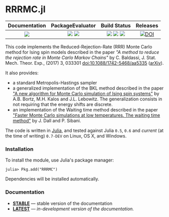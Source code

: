 # RRRMC.jl

| **Documentation**                       | **PackageEvaluator**                                    | **Build Status**                                                                                | **Releases**                     |
|:---------------------------------------:|:-------------------------------------------------------:|:-----------------------------------------------------------------------------------------------:|:--------------------------------:|
| [![][docs-latest-img]][docs-latest-url] | [![][pkg-0.5-img]][pkg-url] [![][pkg-0.6-img]][pkg-url] | [![][travis-img]][travis-url] [![][appveyor-img]][appveyor-url] [![][codecov-img]][codecov-url] | [![DOI][zenodo-img]][zenodo-url] |

This code implements the Reduced-Rejection-Rate (RRR) Monte Carlo method for Ising spin models described in the paper
*"A method to reduce the rejection rate in Monte Carlo Markov Chains"* by C. Baldassi,
J. Stat. Mech. Theor. Exp., (2017) 3, 033301 [doi:10.1088/1742-5468/aa5335][RRRpaper] ([arXiv][RRRarXiv]).

It also provides:
* a standard Metropolis-Hastings sampler
* a generalized implementation of the BKL method described in the paper
  ["A new algorithm for Monte Carlo simulation of Ising spin systems"][BKLpaper] by A.B. Bortz, M.H. Kalos and J.L. Lebowitz.
  The generalization consists in not requiring that the energy shifts are discrete.
* an implementation of the Waiting time method described in the paper
  ["Faster Monte Carlo simulations at low temperatures. The waiting time method"][WTMpaper] by J. Dall and P. Sibani.

The code is written in [Julia], and tested against Julia `0.5`, `0.6` and *current* (at the time of writing) `0.7-DEV` on
Linux, OS X, and Windows.

### Installation

To install the module, use Julia's package manager:

```
julia> Pkg.add("RRRMC")
```

Dependencies will be installed automatically.

### Documentation

- [**STABLE**][docs-stable-url] &mdash; stable version of the documentation
- [**LATEST**][docs-latest-url] &mdash; *in-development version of the documentation.*

[Julia]: https://julialang.org
[RRRpaper]: https://doi.org/10.1088/1742-5468/aa5335
[RRRarXiv]: http://arxiv.org/abs/1608.05899
[BKLpaper]: https://doi.org/10.1016/0021-9991(75)90060-1
[WTMpaper]: https://doi.org/10.1016/S0010-4655(01)00412-X

[docs-stable-img]: https://img.shields.io/badge/docs-stable-blue.svg
[docs-stable-url]: https://carlobaldassi.github.io/RRRMC.jl/stable
[docs-latest-img]: https://img.shields.io/badge/docs-latest-blue.svg
[docs-latest-url]: https://carlobaldassi.github.io/RRRMC.jl/latest

[travis-img]: https://travis-ci.org/carlobaldassi/RRRMC.jl.svg?branch=master
[travis-url]: https://travis-ci.org/carlobaldassi/RRRMC.jl

[pkg-0.5-img]: http://pkg.julialang.org/badges/RRRMC_0.5.svg
[pkg-0.6-img]: http://pkg.julialang.org/badges/RRRMC_0.6.svg
[pkg-url]: http://pkg.julialang.org/?pkg=RRRMC

[appveyor-img]: https://ci.appveyor.com/api/projects/status/bq8jj4u0dx6x6xm1/branch/master?svg=true
[appveyor-url]: https://ci.appveyor.com/project/carlobaldassi/rrrmc-jl/branch/master

[codecov-img]: https://codecov.io/gh/carlobaldassi/RRRMC.jl/branch/master/graph/badge.svg
[codecov-url]: https://codecov.io/gh/carlobaldassi/RRRMC.jl

[zenodo-img]: https://zenodo.org/badge/66179142.svg
[zenodo-url]: https://zenodo.org/badge/latestdoi/66179142
